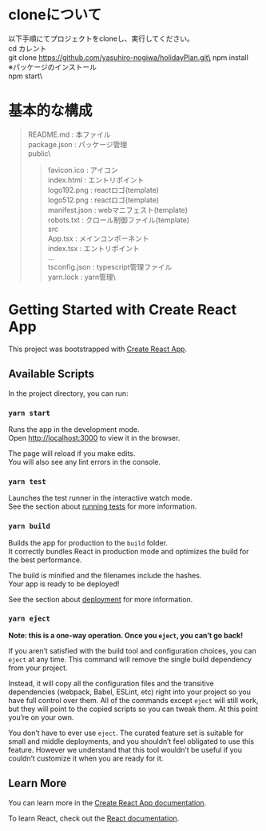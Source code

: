 

# cloneについて
以下手順にてプロジェクトをcloneし、実行してください。\
 cd カレント\
 git clone https://github.com/yasuhiro-nogiwa/holidayPlan.git\
 npm install\
    ※パッケージのインストール\
 npm start\


# 基本的な構成
> README.md : 本ファイル\
> package.json : パッケージ管理\
> public\
>> favicon.ico : アイコン\
>> index.html : エントリポイント \
>> logo192.png : reactロゴ(template)\
>> logo512.png : reactロゴ(template)\
>> manifest.json : webマニフェスト(template)\
>> robots.txt : クロール制御ファイル(template)\
> src\
>> App.tsx : メインコンポーネント\
>> index.tsx : エントリポイント\
>> ...\
> tsconfig.json : typescript管理ファイル\
> yarn.lock : yarn管理\

                
# Getting Started with Create React App

This project was bootstrapped with [Create React App](https://github.com/facebook/create-react-app).

## Available Scripts

In the project directory, you can run:

### `yarn start`

Runs the app in the development mode.\
Open [http://localhost:3000](http://localhost:3000) to view it in the browser.

The page will reload if you make edits.\
You will also see any lint errors in the console.

### `yarn test`

Launches the test runner in the interactive watch mode.\
See the section about [running tests](https://facebook.github.io/create-react-app/docs/running-tests) for more information.

### `yarn build`

Builds the app for production to the `build` folder.\
It correctly bundles React in production mode and optimizes the build for the best performance.

The build is minified and the filenames include the hashes.\
Your app is ready to be deployed!

See the section about [deployment](https://facebook.github.io/create-react-app/docs/deployment) for more information.

### `yarn eject`

**Note: this is a one-way operation. Once you `eject`, you can’t go back!**

If you aren’t satisfied with the build tool and configuration choices, you can `eject` at any time. This command will remove the single build dependency from your project.

Instead, it will copy all the configuration files and the transitive dependencies (webpack, Babel, ESLint, etc) right into your project so you have full control over them. All of the commands except `eject` will still work, but they will point to the copied scripts so you can tweak them. At this point you’re on your own.

You don’t have to ever use `eject`. The curated feature set is suitable for small and middle deployments, and you shouldn’t feel obligated to use this feature. However we understand that this tool wouldn’t be useful if you couldn’t customize it when you are ready for it.

## Learn More

You can learn more in the [Create React App documentation](https://facebook.github.io/create-react-app/docs/getting-started).

To learn React, check out the [React documentation](https://reactjs.org/).

